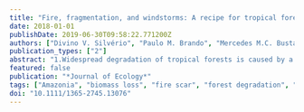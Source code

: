 ```yaml
---
title: "Fire, fragmentation, and windstorms: A recipe for tropical forest degradation"
date: 2018-01-01
publishDate: 2019-06-30T09:58:22.771200Z
authors: ["Divino V. Silvério", "Paulo M. Brando", "Mercedes M.C. Bustamante", "Francis E. Putz", "Daniel Magnabosco Marra", "Shaun R. Levick", "Susan E. Trumbore"]
publication_types: ["2"]
abstract: "1.Widespread degradation of tropical forests is caused by a variety of disturbances that interact in ways that are not well understood. 2.To explore potential synergies between edge effects, fire and windstorm damage as causes of Amazonian forest degradation, we quantified vegetation responses to a 30-minute high-intensity windstorm that in 2012, swept through a large-scale fire experiment that borders an agricultural field. Our pre- and post-windstorm measurements include tree mortality rates and modes of death, aboveground biomass, and airborne LiDAR-based estimates of tree heights and canopy disturbance (i.e., number and size of gaps). The experimental area in the southeastern Amazonia includes three 50-ha plots established in 2004 that were unburned (Control), burned annually (B1yr), or burned at three-year intervals (B3yr). 3.The windstorm caused greater damage to trees (textgreater10 cm DBH) in the burned plots (B1yr: 13 ± 9% of 785 trees; B3yr: 17 ± 13% of 433) than in the Control plot (8 ± 4% of 2300; ± CI). It substantially reduced vegetation height by 14% in B1yr, 20% in B3yr and 12% in the Control plots, while it reduced aboveground biomass by 18% of 77.7 Mg ha−1 (B1yr), 31% of 56.6 (B3yr) and 15% of 120 (Control). Tree damage was greatest near the agricultural field edge in all three plots, especially among large trees and in B3yr. Trunk snapping (70%) and uprooting (20%) were the most common modes of tree damage and mortality, with the height of trunk failure on the burned plots often corresponding with the height of historical fire scars. Of the windstorm-damaged trees, 80% (B1yr), 90% (B3yr), and 57% (Control) were dead four years later. Trees that had crown damage experienced the least mortality (22–60%), followed by those that were snapped (55–94%) and uprooted (88–94%). 4.Synthesis. We demonstrate the synergistic effects of three kinds of disturbance on a tropical forest. Our results show that the effects of windstorms are exacerbated by prior degradation by fire and fragmentation. We highlight that understory fires can produce long-lasting effects on tropical forests not only by directly killing trees but also by increasing tree vulnerability to wind damage due to fire-scars and a more-open canopy. This article is protected by copyright. All rights reserved."
featured: false
publication: "*Journal of Ecology*"
tags: ["Amazonia", "biomass loss", "fire scar", "forest degradation", "forest dynamics", "tree mortality", "windstorms"]
doi: "10.1111/1365-2745.13076"
---
```


